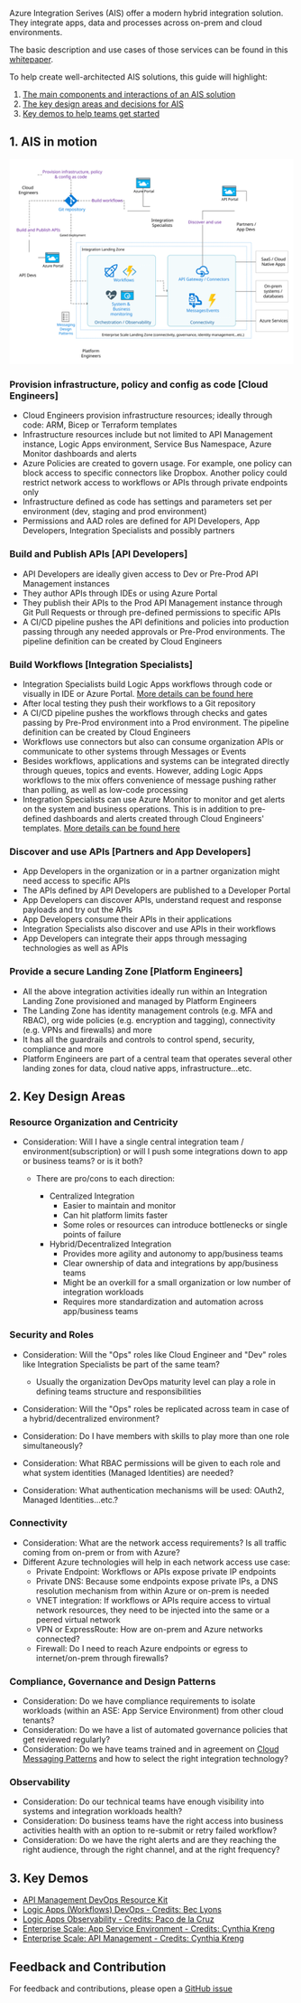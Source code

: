 Azure Integration Serives (AIS) offer a modern hybrid integration solution. They integrate apps, data and processes across on-prem and cloud environments.

The basic description and use cases of those services can be found in this [whitepaper](https://azure.microsoft.com/mediahandler/files/resourcefiles/azure-integration-services/Azure-Integration-Services-Whitepaper-v1-0.pdf).

To help create well-architected AIS solutions, this guide will highlight:

1. [The main components and interactions of an AIS solution](#1-ais-in-motion)
2. [The key design areas and decisions for AIS](#2-key-design-areas)
3. [Key demos to help teams get started](#3-key-demos)

## 1. AIS in motion

![AIS In Motion](images/motion.svg)

### Provision infrastructure, policy and config as code [Cloud Engineers]

- Cloud Engineers provision infrastructure resources; ideally through code: ARM, Bicep or Terraform templates
- Infrastructure resources include but not limited to API Management instance, Logic Apps environment, Service Bus Namespace, Azure Monitor dashboards and alerts
- Azure Policies are created to govern usage. For example, one policy can block access to specific connectors like Dropbox. Another policy could restrict network access to workflows or APIs through private endpoints only
- Infrastructure defined as code has settings and parameters set per environment (dev, staging and prod environment)
- Permissions and AAD roles are defined for API Developers, App Developers, Integration Specialists and possibly partners

### Build and Publish APIs [API Developers]

- API Developers are ideally given access to Dev or Pre-Prod API Management instances
- They author APIs through IDEs or using Azure Portal
- They publish their APIs to the Prod API Management instance through Git Pull Requests or through pre-defined permissions to specific APIs
- A CI/CD pipeline pushes the API definitions and policies into production passing through any needed approvals or Pre-Prod environments. The pipeline definition can be created by Cloud Engineers

### Build Workflows [Integration Specialists]

- Integration Specialists build Logic Apps workflows through code or visually in IDE or Azure Portal. [More details can be found here](./workflow-dev.html)
- After local testing they push their workflows to a Git repository
- A CI/CD pipeline pushes the workflows through checks and gates passing by Pre-Prod environment into a Prod environment. The pipeline definition can be created by Cloud Engineers
- Workflows use connectors but also can consume organization APIs or communicate to other systems through Messages or Events
- Besides workflows, applications and systems can be integrated directly through queues, topics and events. However, adding Logic Apps workflows to the mix offers convenience of message pushing rather than polling, as well as low-code processing
- Integration Specialists can use Azure Monitor to monitor and get alerts on the system and business operations. This is in addition to pre-defined dashboards and alerts created through Cloud Engineers' templates. [More details can be found here](./workflow-monitoring.html)

### Discover and use APIs [Partners and App Developers]

- App Developers in the organization or in a partner organization might need access to specific APIs
- The APIs defined by API Developers are published to a Developer Portal
- App Developers can discover APIs, understand request and response payloads and try out the APIs
- App Developers consume their APIs in their applications
- Integration Specialists also discover and use APIs in their workflows
- App Developers can integrate their apps through messaging technologies as well as APIs

### Provide a secure Landing Zone [Platform Engineers]

- All the above integration activities ideally run within an Integration Landing Zone provisioned and managed by Platform Engineers
- The Landing Zone has identity management controls (e.g. MFA and RBAC), org wide policies (e.g. encryption and tagging), connectivity (e.g. VPNs and firewalls) and more
- It has all the guardrails and controls to control spend, security, compliance and more
- Platform Engineers are part of a central team that operates several other landing zones for data, cloud native apps, infrastructure...etc.

## 2. Key Design Areas

### Resource Organization and Centricity

- Consideration: Will I have a single central integration team / environment(subscription) or will I push some integrations down to app or business teams? or is it both?
  - There are pro/cons to each direction:

    - Centralized Integration
      - Easier to maintain and monitor
      - Can hit platform limits faster
      - Some roles or resources can introduce bottlenecks or single points of failure
    - Hybrid/Decentralized Integration
      - Provides more agility and autonomy to app/business teams
      - Clear ownership of data and integrations by app/business teams
      - Might be an overkill for a small organization or low number of integration workloads
      - Requires more standardization and automation across app/business teams

### Security and Roles

- Consideration: Will the "Ops" roles like Cloud Engineer and "Dev" roles like Integration Specialists be part of the same team?

  - Usually the organization DevOps maturity level can play a role in defining teams structure and responsibilities

- Consideration: Will the "Ops" roles be replicated across team in case of a hybrid/decentralized environment?

- Consideration: Do I have members with skills to play more than one role simultaneously?

- Consideration: What RBAC permissions will be given to each role and what system identities (Managed Identities) are needed?

- Consideration: What authentication mechanisms will be used: OAuth2, Managed Identities...etc.?

### Connectivity

- Consideration: What are the network access requirements? Is all traffic coming from on-prem or from with Azure?
- Different Azure technologies will help in each network access use case:
  - Private Endpoint: Workflows or APIs expose private IP endpoints
  - Private DNS: Because some endpoints expose private IPs, a DNS resolution mechanism from within Azure or on-prem is needed
  - VNET integration: If workflows or APIs require access to virtual network resources, they need to be injected into the same or a peered virtual network
  - VPN or ExpressRoute: How are on-prem and Azure networks connected?
  - Firewall: Do I need to reach Azure endpoints or egress to internet/on-prem through firewalls?

### Compliance, Governance and Design Patterns

- Consideration: Do we have compliance requirements to isolate workloads (within an ASE: App Service Environment) from other cloud tenants?
- Consideration: Do we have a list of automated governance policies that get reviewed regularly?
- Consideration: Do we have teams trained and in agreement on [Cloud Messaging Patterns](https://docs.microsoft.com/en-us/azure/architecture/patterns/category/messaging) and how to select the right integration technology?

### Observability

- Consideration: Do our technical teams have enough visibility into systems and integration workloads health?
- Consideration: Do business teams have the right access into business activities health with an option to re-submit or retry failed workflow?
- Consideration: Do we have the right alerts and are they reaching the right audience, through the right channel, and at the right frequency?

## 3. Key Demos

- [API Management DevOps Resource Kit](https://github.com/Azure/azure-api-management-devops-resource-kit)
- [Logic Apps (Workflows) DevOps - Credits: Bec Lyons](https://github.com/Bec-Lyons/LogicAppsDevOps)
- [Logic Apps Observability - Credits: Paco de la Cruz](https://github.com/pacodelacruz/observability-pubsub-logicapps)
- [Enterprise Scale: App Service Environment - Credits: Cynthia Kreng](https://github.com/cykreng/Enterprise-Scale-AppService)
- [Enterprise Scale: API Management - Credits: Cynthia Kreng](https://github.com/cykreng/Enterprise-Scale-APIM)

## Feedback and Contribution

For feedback and contributions, please open a [GitHub issue](https://github.com/melzayet/ais-design-guide/issues)